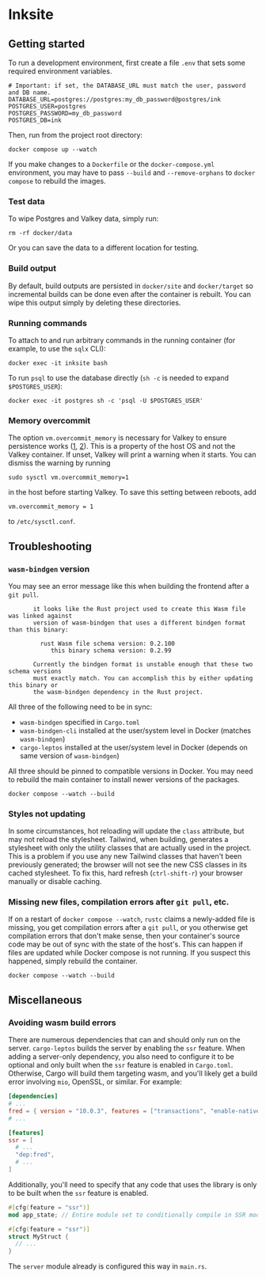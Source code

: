 # Inksite

## Getting started

To run a development environment, first create a file `.env` that sets some required environment variables.

```
# Important: if set, the DATABASE_URL must match the user, password and DB name.
DATABASE_URL=postgres://postgres:my_db_password@postgres/ink
POSTGRES_USER=postgres
POSTGRES_PASSWORD=my_db_password
POSTGRES_DB=ink
```

Then, run from the project root directory:

```shell
docker compose up --watch
```

If you make changes to a `Dockerfile` or the `docker-compose.yml` environment, you may have to pass `--build` and `--remove-orphans` to `docker compose` to rebuild the images.

### Test data

To wipe Postgres and Valkey data, simply run:

```shell
rm -rf docker/data
```

Or you can save the data to a different location for testing.

### Build output

By default, build outputs are persisted in `docker/site` and `docker/target` so incremental builds can be done even after the container is rebuilt. You can wipe this output simply by deleting these directories.

### Running commands

To attach to and run arbitrary commands in the running container (for example, to use the `sqlx` CLI):

```shell
docker exec -it inksite bash
```

To run `psql` to use the database directly (`sh -c` is needed to expand `$POSTGRES_USER`):

```shell
docker exec -it postgres sh -c 'psql -U $POSTGRES_USER'
```

### Memory overcommit

The option `vm.overcommit_memory` is necessary for Valkey to ensure persistence works ([1](https://redis.io/docs/latest/develop/get-started/faq/#background-saving-fails-with-a-fork-error-on-linux), [2](https://medium.com/@akhshyganesh/redis-enabling-memory-overcommit-is-a-crucial-configuration-68dbb77dae5f)). This is a property of the host OS and not the Valkey container. If unset, Valkey will print a warning when it starts. You can dismiss the warning by running

```shell
sudo sysctl vm.overcommit_memory=1
```

in the host before starting Valkey. To save this setting between reboots, add

```
vm.overcommit_memory = 1
```

to `/etc/sysctl.conf`.

## Troubleshooting

### `wasm-bindgen` version

You may see an error message like this when building the frontend after a `git pull`.

```
       it looks like the Rust project used to create this Wasm file was linked against
       version of wasm-bindgen that uses a different bindgen format than this binary:

         rust Wasm file schema version: 0.2.100
            this binary schema version: 0.2.99

       Currently the bindgen format is unstable enough that these two schema versions
       must exactly match. You can accomplish this by either updating this binary or
       the wasm-bindgen dependency in the Rust project.
```

All three of the following need to be in sync:

- `wasm-bindgen` specified in `Cargo.toml`
- `wasm-bindgen-cli` installed at the user/system level in Docker (matches `wasm-bindgen`)
- `cargo-leptos` installed at the user/system level in Docker (depends on same version of `wasm-bindgen`)

All three should be pinned to compatible versions in Docker. You may need to rebuild the main container to install newer versions of the packages.

```
docker compose --watch --build
```

### Styles not updating

In some circumstances, hot reloading will update the `class` attribute, but may not reload the stylesheet. Tailwind, when building, generates a stylesheet with only the utility classes that are actually used in the project. This is a problem if you use any new Tailwind classes that haven't been previously generated; the browser will not see the new CSS classes in its cached stylesheet. To fix this, hard refresh (`ctrl-shift-r`) your browser manually or disable caching.

### Missing new files, compilation errors after `git pull`, etc.

If on a restart of `docker compose --watch`, `rustc` claims a newly-added file is missing, you get compilation errors after a `git pull`, or you otherwise get compilation errors that don't make sense, then your container's source code may be out of sync with the state of the host's. This can happen if files are updated while Docker compose is not running. If you suspect this happened, simply rebuild the container.

```
docker compose --watch --build
```

## Miscellaneous

### Avoiding wasm build errors

There are numerous dependencies that can and should only run on the server. `cargo-leptos` builds the server by enabling the `ssr` feature. When adding a server-only dependency, you also need to configure it to be optional and only built when the `ssr` feature is enabled in `Cargo.toml`. Otherwise, Cargo will build them targeting wasm, and you'll likely get a build error involving `mio`, OpenSSL, or similar. For example:

```toml
[dependencies]
# ...
fred = { version = "10.0.3", features = ["transactions", "enable-native-tls"], optional = true }
# ...

[features]
ssr = [
  # ...
  "dep:fred",
  # ...
]
```

Additionally, you'll need to specify that any code that uses the library is only to be built when the `ssr` feature is enabled.

```rust
#[cfg(feature = "ssr")]
mod app_state; // Entire module set to conditionally compile in SSR mode

#[cfg(feature = "ssr")]
struct MyStruct {
  // ...
}
```

The `server` module already is configured this way in `main.rs`.
